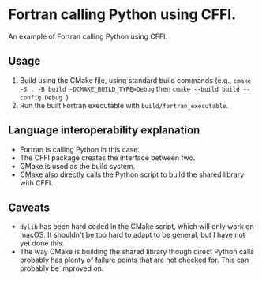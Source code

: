 # Fortran calling Python using CFFI.

An example of Fortran calling Python using CFFI.

## Usage

1. Build using the CMake file, using standard build commands (e.g., `cmake -S . -B build -DCMAKE_BUILD_TYPE=Debug` then `cmake --build build --config Debug `)
2. Run the built Fortran executable with `build/fortran_executable`.

## Language interoperability explanation
* Fortran is calling Python in this case.
* The CFFI package creates the interface between two.
* CMake is used as the build system.
* CMake also directly calls the Python script to build the shared library with CFFI.

## Caveats
* `dylib` has been hard coded in the CMake script, which will only work on macOS. It shouldn't be too hard to adapt to be general, but I have not yet done this.
* The way CMake is building the shared library though direct Python calls probably has plenty of failure points that are not checked for. This can probably be improved on. 